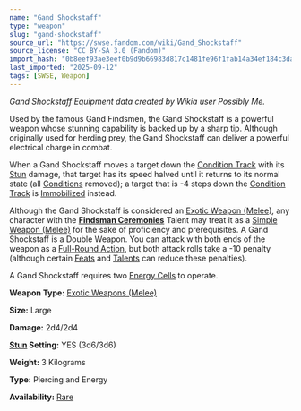 ```yaml
---
name: "Gand Shockstaff"
type: "weapon"
slug: "gand-shockstaff"
source_url: "https://swse.fandom.com/wiki/Gand_Shockstaff"
source_license: "CC BY-SA 3.0 (Fandom)"
import_hash: "0b8eef93ae3eef0b9d9b66983d817c1481fe96f1fab14a34ef184c3dacf6994d"
last_imported: "2025-09-12"
tags: [SWSE, Weapon]
---
```

*Gand Shockstaff Equipment data created by Wikia user Possibly Me.*

Used by the famous Gand Findsmen, the Gand Shockstaff is a powerful weapon whose stunning capability is backed up by a sharp tip. Although originally used for herding prey, the Gand Shockstaff can deliver a powerful electrical charge in combat. 

When a Gand Shockstaff moves a target down the [Condition Track](https://swse.fandom.com/wiki/Condition_Track) with its [Stun](https://swse.fandom.com/wiki/Stun) damage, that target has its speed halved until it returns to its normal state (all [Conditions](https://swse.fandom.com/wiki/Conditions) removed); a target that is -4 steps down the [Condition Track](https://swse.fandom.com/wiki/Condition_Track) is [Immobilized](https://swse.fandom.com/wiki/Immobilized) instead. 

Although the Gand Shockstaff is considered an [Exotic Weapon (Melee)](https://swse.fandom.com/wiki/Exotic_Weapon_(Melee)), any character with the **[Findsman Ceremonies](https://swse.fandom.com/wiki/Findsman_Ceremonies)** Talent may treat it as a [Simple Weapon (Melee)](https://swse.fandom.com/wiki/Simple_Weapon_(Melee)) for the sake of proficiency and prerequisites. A Gand Shockstaff is a Double Weapon. You can attack with both ends of the weapon as a [Full-Round Action](https://swse.fandom.com/wiki/Full-Round_Action), but both attack rolls take a -10 penalty (although certain [Feats](https://swse.fandom.com/wiki/Feats) and [Talents](https://swse.fandom.com/wiki/Talents) can reduce these penalties).

A Gand Shockstaff requires two [Energy Cells](https://swse.fandom.com/wiki/Energy_Cell) to operate.

**Weapon Type:** [Exotic Weapons (Melee)](https://swse.fandom.com/wiki/Exotic_Weapons_(Melee))

**Size:** Large

**Damage:** 2d4/2d4

**[Stun](https://swse.fandom.com/wiki/Stun) Setting:** YES (3d6/3d6)

**Weight:** 3 Kilograms

**Type:** Piercing and Energy

**Availability:** [Rare](https://swse.fandom.com/wiki/Rare)
